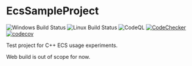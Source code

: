# EcsSampleProject

![Windows Build Status](https://github.com/KonH/EcsSampleProject/actions/workflows/windows-build.yml/badge.svg)
![Linux Build Status](https://github.com/KonH/EcsSampleProject/actions/workflows/linux-build.yml/badge.svg)
![CodeQL](https://github.com/KonH/EcsSampleProject/actions/workflows/codeql-analysis.yml/badge.svg)
[![CodeChecker](https://github.com/KonH/EcsSampleProject/actions/workflows/code-checker.yml/badge.svg)](https://konh.github.io/EcsSampleProject/CodeChecker/)
[![codecov](https://codecov.io/github/KonH/EcsSampleProject/graph/badge.svg?token=CGC145C3QS)](https://codecov.io/github/KonH/EcsSampleProject)


Test project for C++ ECS usage experiments.

Web build is out of scope for now.
